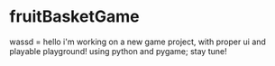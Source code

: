 # fruitBasketGame
wassd = hello
i'm working on a new game project, with proper ui and playable playground!
using python and pygame;
stay tune!